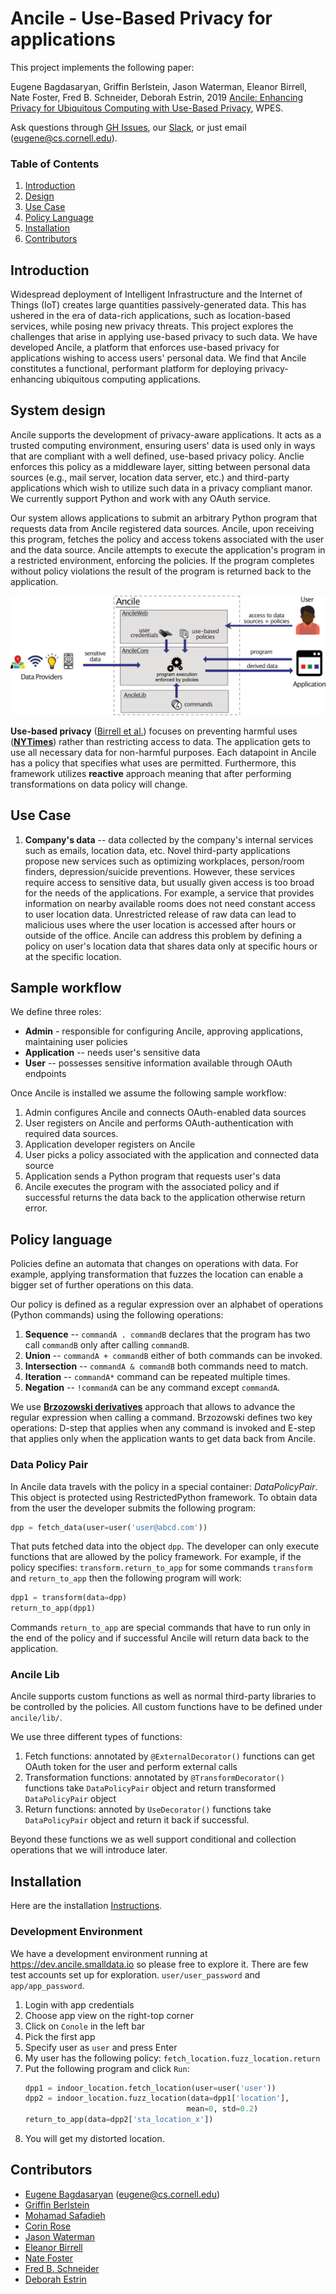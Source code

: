 # Ancile - Use-Based Privacy for applications

This project implements the following paper: 

Eugene Bagdasaryan, Griffin Berlstein, Jason Waterman, Eleanor Birrell, 
Nate Foster, Fred B. Schneider, Deborah Estrin, 2019
[Ancile: Enhancing Privacy for Ubiquitous Computing with
Use-Based Privacy](https://ebagdasa.github.io/assets/files/ancile.pdf), WPES.

Ask questions through [GH Issues](https://github.com/ancile-project/ancile/issues), our [Slack](https://join.slack.com/t/ancile-dev/shared_invite/enQtODIwNTM0MDk0NDUyLTU0Yzc1MWViNTIxZjNmY2FjNGFhNTAyZWQ4MzUwZDk0MWU3NzRiM2NjODlkNTNkZDViNDBiMWFjZjAyYTBiMmU), or just email (eugene@cs.cornell.edu).

### Table of Contents
1. [Introduction](#intro)
1. [Design](#design)
2. [Use Case](#usecase)
3. [Policy Language](#policylang)
4. [Installation](#docs/source/installation.md)
5. [Contributors](#contributors)

## Introduction <a name="intro"></a>

Widespread deployment of Intelligent Infrastructure and the Internet of Things (IoT) creates large quantities passively-generated data. This has ushered in the era of data-rich applications, such as location-based services, while posing new privacy threats. This project explores the challenges that arise in applying use-based privacy to such data. We have developed Ancile, a platform that enforces use-based privacy for applications wishing to access users' personal data. We find that Ancile constitutes a functional, performant platform for deploying privacy-enhancing ubiquitous computing applications.

## System design <a name="design"></a>

Ancile supports the development of privacy-aware applications.  It acts as a trusted computing environment, ensuring users' data is used only in ways that are compliant with a well defined, use-based privacy policy. Anclie enforces this policy as a middleware layer, sitting between personal data sources (e.g., mail server, location data server, etc.) and third-party applications which wish to utilize such data in a privacy compliant manor. We currently support Python and work with any OAuth service.  

Our system allows applications to submit an arbitrary Python program that
requests data from Ancile registered data sources. Ancile, upon receiving this program, fetches
the policy and access tokens associated with the user and the data source.
Ancile attempts to execute the application's program in a restricted environment,
enforcing the policies. If the program completes without policy violations the 
result of the program is returned back to the application.  

![system logo](docs/source/system.png)

**Use-based privacy** ([Birrell et al.](https://www.cs.cornell.edu/fbs/publications/UBP.avanance.pdf))
focuses on preventing harmful uses (**[NYTimes](https://www.nytimes.com/interactive/2018/12/10/business/location-data-privacy-apps.html)**)
rather than restricting 
access to data. The application gets to use all necessary data for non-harmful
purposes. Each datapoint in Ancile has a policy that specifies what uses 
are permitted. Furthermore, this framework utilizes **reactive** approach meaning 
that after performing transformations on data policy will change. 

## Use Case <a name="usecase"></a>

1. **Company's data** -- data collected by the company's internal services such as
emails, location data, etc. Novel third-party applications propose new services
such as optimizing workplaces, person/room finders, depression/suicide preventions. 
However, these services require access to sensitive data, but usually given access
is too broad for the needs of the applications. For example, a service that
provides information on nearby available rooms does not need constant access to user
location data.  Unrestricted 
release of raw data can lead to malicious uses where the user 
location is accessed after hours or outside of the office. Ancile can 
address this problem by defining a policy on user's location data 
that shares data only at specific hours or at the specific location.
    
## Sample workflow

We define three roles: 
* **Admin** - responsible for configuring Ancile, approving applications, maintaining user policies
* **Application** -- needs user's sensitive data
* **User** -- possesses sensitive information available through OAuth endpoints

Once Ancile is installed we assume the following sample workflow: 

1. Admin configures Ancile and connects OAuth-enabled data sources
1. User registers on Ancile and performs OAuth-authentication with required data sources.
1. Application developer registers on Ancile 
1. User picks a policy associated with the application and connected data source
1. Application sends a Python program that requests user's data 
1. Ancile executes the program with the associated policy and if successful returns the data
back to the application otherwise return error.
    
## Policy language <a name="policylang"></a>

Policies define an automata that changes on operations with data. For example, 
applying transformation that fuzzes the location can enable a bigger set of 
further operations on this data.

Our policy is defined as a regular expression over an alphabet of operations 
(Python commands) using the following operations:

1. **Sequence** -- `commandA . commandB` declares that the program has two call
`commandB` only after calling `commandB`. 
2. **Union** -- `commandA + commandB` either of both commands can be invoked.
3. **Intersection** -- `commandA & commandB` both commands need to match.
4. **Iteration** -- `commandA*` command can be repeated multiple times.
5. **Negation** -- `!commandA` can be any command except `commandA`.

We use **[Brzozowski derivatives](https://en.wikipedia.org/wiki/Brzozowski_derivative)**
approach that allows to advance the regular expression when calling a command.
Brzozowski defines two key operations: D-step that applies when any command is invoked and 
E-step that applies only when the application wants to get data back from Ancile.  

### Data Policy Pair

In Ancile data travels with the policy in a special container: *DataPolicyPair*. 
This object is protected using RestrictedPython framework. To obtain data from the user
 the developer submits the following program:

```python
dpp = fetch_data(user=user('user@abcd.com'))
```

That puts fetched data into the object `dpp`. The developer can only execute 
functions that are allowed by the policy framework. For example, if the policy specifies:
`transform.return_to_app` for some commands `transform` and `return_to_app`
 then the following program will work:

```python
dpp1 = transform(data=dpp)
return_to_app(dpp1)
``` 

Commands `return_to_app` are special commands that have to run only in the end of the policy 
and if successful Ancile will return data back to the application.  

### Ancile Lib

Ancile supports custom functions as well as normal third-party libraries to be controlled
by the policies. All custom functions have to be defined under `ancile/lib/`. 

We use three different types of functions:

1. Fetch functions: annotated by `@ExternalDecorator()` functions can get OAuth
token for the user and perform external calls
1. Transformation functions: annotated by `@TransformDecorator()` functions take
`DataPolicyPair` object and return transformed `DataPolicyPair` object
1. Return functions: annoted by `UseDecorator()` functions take `DataPolicyPair`
 object and return it back if successful. 
 
 Beyond these functions we as well support conditional and collection operations that we 
 will introduce later.

## Installation

Here are the installation [Instructions](docs/source/installation.md).

### Development Environment

We have a development environment running at https://dev.ancile.smalldata.io 
so please free to explore it. There are few test accounts set up for exploration.
`user/user_password` and `app/app_password`.

1. Login with app credentials
1. Choose app view on the right-top corner
1. Click on `Conole` in the left bar
1. Pick the first app
1. Specify user as `user` and press Enter
1. My user has the following policy: `fetch_location.fuzz_location.return`
1. Put the following program and click `Run`:
    ```python
    dpp1 = indoor_location.fetch_location(user=user('user'))
    dpp2 = indoor_location.fuzz_location(data=dpp1['location'], 
                                        mean=0, std=0.2)
    return_to_app(data=dpp2['sta_location_x'])
    ```
1. You will get my distorted location.

## Contributors <a name="contributors"></a>

* [Eugene Bagdasaryan](https://ebagdasa.github.io/) ([eugene@cs.cornell.edu](mailto:eugene@cs.cornell.edu))
* [Griffin Berlstein](https://github.com/EclecticGriffin)
* [Mohamad Safadieh](https://moha.md/)
* [Corin Rose](https://corin.website/)
* [Jason Waterman](https://www.vassar.edu/faculty/jawaterman/)
* [Eleanor Birrell](http://www.cs.cornell.edu/~eleanor/)
* [Nate Foster](https://www.cs.cornell.edu/~jnfoster/)
* [Fred B. Schneider](https://www.cs.cornell.edu/fbs/)
* [Deborah Estrin](https://destrin.smalldata.io/)
